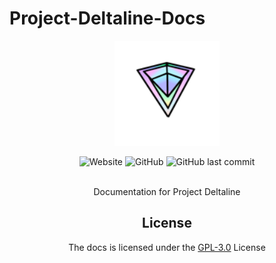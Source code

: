 # Project-Deltaline-Docs

<div align=center>

<img src="Deltaline Logo Release V3 (84 Resize).svg">

<img alt="Website" src="https://img.shields.io/website?down_color=red&down_message=offline&up_color=green&up_message=online&url=https%3A%2F%2Fno767.github.io%2FProject-Deltaline-Docs%2F"> <img alt="GitHub" src="https://img.shields.io/github/license/No767/Project-Deltaline-Docs"> <img alt="GitHub last commit" src="https://img.shields.io/github/last-commit/No767/Project-Deltaline-Docs">

<br>Documentation for Project Deltaline</br>

## License
The docs is licensed under the [GPL-3.0](https://github.com/No767/Project-Deltaline-Docs/blob/main/LICENSE.txt) License

